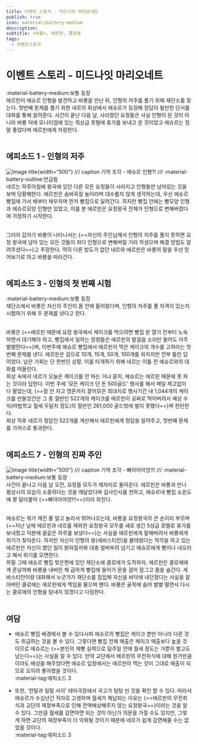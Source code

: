 ```yaml
---
title: 이벤트 스토리 - 미드나잇 마리오네트
publish: true
icon: material/battery-medium
description:
subtitle: <바롱>, 에르핀, 클로에
tags:
  - 이벤트스토리
---
```


# 이벤트 스토리 - 미드나잇 마리오네트
<span class="badge badge-version"><span class="badge-icon">:material-battery-medium:</span>보통 등장</span>
<br>
에르핀이 에슈르 인형을 발견하고 바롱을 만난 뒤, 인형의 저주를 풀기 위해 재단소를 찾는다. 첫번째 문제를 풀기 위한 네르의 회상에서 에슈르가 등장해 정답이 될만한 단서를 대화를 통해 알려준다. 사건이 끝난 다음 날, 사라졌던 요정들은 사실 인형이 된 것이 아니라 바롱 덕에 모나티엄에 있는 최상급 호텔에 휴가를 보내고 온 것이었고 에슈르는 정말 좋았다며 에르핀에게 자랑한다.
<br>
<br>

## 에피소드 1 - 인형의 저주
![Image title](https://vitamink1.github.io/mkdocs-test/assets/story/s1_event_barong_1.png){width="500"}
/// caption
기억 조각 - 에슈르 인형?!
///
<span class="badge badge-version"><span class="badge-icon">:material-battery-outline:</span>언급됨</span>
<br>
네르는 하루아침에 왕국에 있던 다른 모든 요정들이 사라지고 인형들만 남아있는 것을 보며 당황해한다. 에르핀은 숨바꼭질 놀이라며 대수롭지 않게 생각하는데, 우선 에슈르 빵집에 가서 배부터 채우자며 먼저 빵집으로 달려간다. 하지만 빵집 안에는 빵모양 인형과 에슈르모양 인형만 있었고, 이를 본 에르핀은 요정왕국 전체가 인형으로 변해버렸다며 걱정하기 시작한다.

<br>
그러자 갑자기 바롱이 나타나서는 {==자신의 주인님께서 인형의 저주를 풀지 못하면 요정 왕국에 남아 있는 모든 것들이 죄다 인형으로 변해버릴 거라 하셨으며 해결 방법도 알려주셨다==}고 주장한다. 딱히 다른 방도가 없던 네르와 에르핀은 바롱의 말을 우선 믿어보기로 하고 바롱을 따라간다. 
<br>
<br>

## 에피소드 3 - 인형의 첫 번째 시험
<span class="badge badge-version"><span class="badge-icon">:material-battery-medium:</span>보통 등장</span>
<br>
재단소에서 바롱은 자신의 주인이 몸 안에 들어왔다며, 인형의 저주를 풀 자격이 있는지 시험하기 위해 두 문제를 낸다고 한다.

<br>
바롱은 {==에르핀 때문에 요정 왕국에서 케이크를 먹으려면 빵집 문 열기 전부터 노숙하면서 대기해야 하고, 빵집에서 일하는 정령들은 에르핀의 발걸음 소리만 들어도 아주 벌벌떤다==}며, 이번주에 에슈르 빵집에서 에르핀이 먹은 케이크의 개수를 고하라는 첫번째 문제를 낸다. 에르핀은 감으로 10개, 15개, 50개, 100개를 외치지만 전부 틀린 답이었다. 남은 기회는 단 한번인 상황. 이를 타개하기 위해 네르는 이틀 전 에슈르와의 대화를 떠올린다.

<br>
회상 속에서 네르가 오늘은 케이크를 안 파는 거냐 묻자, 에슈르는 에르핀 때문에 못 파는 것이라 답한다. 이번 주에 '모든 케이크 단 돈 500골드' 행사를 해서 매일 재고없이 다 팔았는데, {==잠 안 자고 영혼까지 끌어모은 최대치로 행사기간 내 1,044개의 케이크를 만들었건만 그 중 절반인 522개의 케이크를 에르핀이 공짜로 먹어버려서 예상 수익(마법학교 월세 두달치 정도)의 절반인 261,000 골드밖에 벌지 못했다==}며 한탄한다.

<br>
회상 직후 네르가 정답인 522개를 계산해서 에르핀에게 정답을 알려주고, 첫번째 문제를 가까스로 통과한다.
<br>
<br>

## 에피소드 7 - 인형의 진짜 주인
![Image title](https://vitamink1.github.io/mkdocs-test/assets/story/s1_event_barong_2.png){width="500"}
/// caption
기억 조각 - 빠아아아앙!!!
///
<span class="badge badge-version"><span class="badge-icon">:material-battery-medium:</span>보통 등장</span>
<br>
사건이 끝나고 다음 날 오전, 요정들 모두가 제자리로 돌아온다. 에르핀은 바롱과 만나 평상시의 모습이 소중하다는 것을 깨달았다며 감사인사를 전하고, 에슈르네 빵집 쇼윈도에 쾅 달라붙어 {==빠아아아앙!!!==}이라 외친다. 

<br>
에슈르는 뭐가 깨진 줄 알고 놀라서 뛰어나오는데, 바롱을 요정왕국의 큰 손이라 부르며 {==지난 날에 에르핀과 네르를 제외한 요정왕국 모두를 새로 생긴 5성급 호텔로 휴가를 보내줬고 덕분에 꿈같은 하루를 보냈다==}는 사실을 에르핀에게 말해버려서 바롱에게 위기가 찾아온다. 하지만 자신이 인형의 왕(세비스티안)을 불태웠다는 착각을 하고 있는 에르핀은 자신이 했던 일이 밝혀질까봐 대충 얼버부려 넘기고 에슈르에게 빵이나 내오라고 해서 위기를 모면한다.

<br>
하필 그때 에슈르 빵집 맞은편에 있던 재단소에 클로에가 도착하자, 에르핀은 클로에에게 혼날까봐 바롱을 내버린 채 급하게 빵집에 들어가 문을 걸어 잠그고 몸을 숨긴다. 세바스티안이랑 대화해서 누군가가 재단소를 침입해 자신을 바닥에 내던졌다는 사실을 알아버린 클로에는 에르핀에게 책임을 물으며 팬다. 바롱은 골목에 숨어 벌벌 떨면서 다시는 클로에의 인형을 탐내지 않겠다고 다짐한다.
<br>
<br>

## 여담

+ 에슈르 빵집 배경에서 볼 수 있다시피 에슈르의 빵집은 케이크 뿐만 아니라 다른 것도 취급하는 것을 볼 수 있다. 그렇다면 빵집 전체 매출은 케이크 매출보다 높을 것이므로 에슈르는 {==본인의 제빵 실력으로 일주일 안에 월세 정도는 가뿐히 벌고도 남는다==}는 사실을 알 수 있다. 만약 교단에서 에르핀의 무전취식에 대해 원가만큼이라도 배상을 해주었다면 에슈르 입장에서는 에르핀이 먹는 것이 그대로 매출이 되므로 오히려 좋아했을 것이다.
  <br><span class="badge badge-version"><span class="badge-icon">:material-tag:</span>에피소드 3</span>

+ 또한, '찬탈과 일탈 사이' 테마극장에서 국고가 텅텅 빈 것을 확인 할 수 있다. 따라서 에슈르가 수십년간 적자로 고생하며 월세가 체납되는 이유는 {==에르핀의 무전취식과 교단의 재정부족으로 인해 전액배상해주지 않는 요정왕국==}이라는 것을 알 수 있다. 그만큼 월세를 감면하면 되는 것이 아닌가 의문을 가질 수도 있지만, 그렇게 하면 교단의 재정부족이 더 악화될 것이기 때문에 네르가 쉽게 감면해줄 수는 없었을 것이다.
  <br><span class="badge badge-version"><span class="badge-icon">:material-tag:</span>에피소드 3</span>